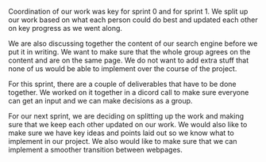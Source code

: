 Coordination of our work was key for sprint 0 and for sprint 1. We split up our work based on what each person could do best and updated each other on key progress as we went along.

We are also discussing together the content of our search engine before we put it in writing. We want to make sure that the whole group agrees on the content and are on the same page. We do not want to add extra stuff that none of us would be able to implement over the course of the project.

For this sprint, there are a couple of deliverables that have to be done together. We worked on it together in a dicord call to make sure everyone can get an input and we can make decisions as a group.

For our next sprint, we are deciding on splitting up the work and making sure that we keep each other updated on our work. We would also like to make sure we have key ideas and points laid out so we know what to implement in our project. We also would like to make sure that we can implement a smoother transition between webpages.